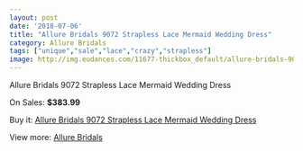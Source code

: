 ```yaml
---
layout: post
date: '2018-07-06'
title: "Allure Bridals 9072 Strapless Lace Mermaid Wedding Dress"
category: Allure Bridals
tags: ["unique","sale","lace","crazy","strapless"]
image: http://img.eudances.com/11677-thickbox_default/allure-bridals-9072-strapless-lace-mermaid-wedding-dress.jpg
---
```

Allure Bridals 9072 Strapless Lace Mermaid Wedding Dress

On Sales: **$383.99**
<a href="https://www.eudances.com/en/allure-bridals/3690-allure-bridals-9072-strapless-lace-mermaid-wedding-dress.html"><amp-img layout="responsive" width="600" height="600" src="//img.eudances.com/11677-thickbox_default/allure-bridals-9072-strapless-lace-mermaid-wedding-dress.jpg" alt="Allure Bridals 9072 Strapless Lace Mermaid Wedding Dress 0" /></a>
<a href="https://www.eudances.com/en/allure-bridals/3690-allure-bridals-9072-strapless-lace-mermaid-wedding-dress.html"><amp-img layout="responsive" width="600" height="600" src="//img.eudances.com/11679-thickbox_default/allure-bridals-9072-strapless-lace-mermaid-wedding-dress.jpg" alt="Allure Bridals 9072 Strapless Lace Mermaid Wedding Dress 1" /></a>
<a href="https://www.eudances.com/en/allure-bridals/3690-allure-bridals-9072-strapless-lace-mermaid-wedding-dress.html"><amp-img layout="responsive" width="600" height="600" src="//img.eudances.com/11678-thickbox_default/allure-bridals-9072-strapless-lace-mermaid-wedding-dress.jpg" alt="Allure Bridals 9072 Strapless Lace Mermaid Wedding Dress 2" /></a>

Buy it: [Allure Bridals 9072 Strapless Lace Mermaid Wedding Dress](https://www.eudances.com/en/allure-bridals/3690-allure-bridals-9072-strapless-lace-mermaid-wedding-dress.html "Allure Bridals 9072 Strapless Lace Mermaid Wedding Dress")

View more: [Allure Bridals](https://www.eudances.com/en/2-allure-bridals "Allure Bridals")